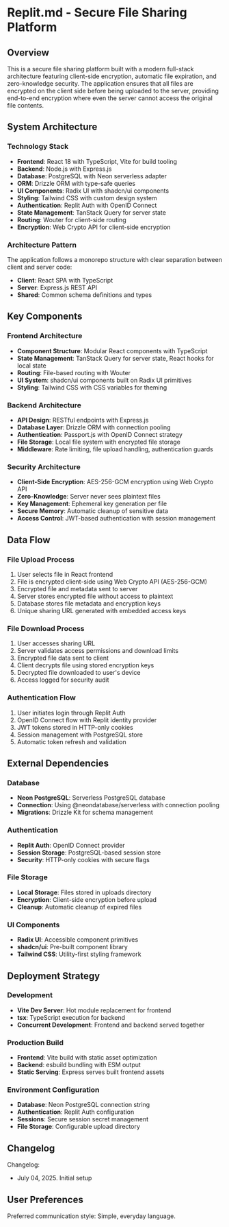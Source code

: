 # Replit.md - Secure File Sharing Platform

## Overview

This is a secure file sharing platform built with a modern full-stack architecture featuring client-side encryption, automatic file expiration, and zero-knowledge security. The application ensures that all files are encrypted on the client side before being uploaded to the server, providing end-to-end encryption where even the server cannot access the original file contents.

## System Architecture

### Technology Stack
- **Frontend**: React 18 with TypeScript, Vite for build tooling
- **Backend**: Node.js with Express.js
- **Database**: PostgreSQL with Neon serverless adapter
- **ORM**: Drizzle ORM with type-safe queries
- **UI Components**: Radix UI with shadcn/ui components
- **Styling**: Tailwind CSS with custom design system
- **Authentication**: Replit Auth with OpenID Connect
- **State Management**: TanStack Query for server state
- **Routing**: Wouter for client-side routing
- **Encryption**: Web Crypto API for client-side encryption

### Architecture Pattern
The application follows a monorepo structure with clear separation between client and server code:
- **Client**: React SPA with TypeScript
- **Server**: Express.js REST API
- **Shared**: Common schema definitions and types

## Key Components

### Frontend Architecture
- **Component Structure**: Modular React components with TypeScript
- **State Management**: TanStack Query for server state, React hooks for local state
- **Routing**: File-based routing with Wouter
- **UI System**: shadcn/ui components built on Radix UI primitives
- **Styling**: Tailwind CSS with CSS variables for theming

### Backend Architecture
- **API Design**: RESTful endpoints with Express.js
- **Database Layer**: Drizzle ORM with connection pooling
- **Authentication**: Passport.js with OpenID Connect strategy
- **File Storage**: Local file system with encrypted file storage
- **Middleware**: Rate limiting, file upload handling, authentication guards

### Security Architecture
- **Client-Side Encryption**: AES-256-GCM encryption using Web Crypto API
- **Zero-Knowledge**: Server never sees plaintext files
- **Key Management**: Ephemeral key generation per file
- **Secure Memory**: Automatic cleanup of sensitive data
- **Access Control**: JWT-based authentication with session management

## Data Flow

### File Upload Process
1. User selects file in React frontend
2. File is encrypted client-side using Web Crypto API (AES-256-GCM)
3. Encrypted file and metadata sent to server
4. Server stores encrypted file without access to plaintext
5. Database stores file metadata and encryption keys
6. Unique sharing URL generated with embedded access keys

### File Download Process
1. User accesses sharing URL
2. Server validates access permissions and download limits
3. Encrypted file data sent to client
4. Client decrypts file using stored encryption keys
5. Decrypted file downloaded to user's device
6. Access logged for security audit

### Authentication Flow
1. User initiates login through Replit Auth
2. OpenID Connect flow with Replit identity provider
3. JWT tokens stored in HTTP-only cookies
4. Session management with PostgreSQL store
5. Automatic token refresh and validation

## External Dependencies

### Database
- **Neon PostgreSQL**: Serverless PostgreSQL database
- **Connection**: Using @neondatabase/serverless with connection pooling
- **Migrations**: Drizzle Kit for schema management

### Authentication
- **Replit Auth**: OpenID Connect provider
- **Session Storage**: PostgreSQL-based session store
- **Security**: HTTP-only cookies with secure flags

### File Storage
- **Local Storage**: Files stored in uploads directory
- **Encryption**: Client-side encryption before upload
- **Cleanup**: Automatic cleanup of expired files

### UI Components
- **Radix UI**: Accessible component primitives
- **shadcn/ui**: Pre-built component library
- **Tailwind CSS**: Utility-first styling framework

## Deployment Strategy

### Development
- **Vite Dev Server**: Hot module replacement for frontend
- **tsx**: TypeScript execution for backend
- **Concurrent Development**: Frontend and backend served together

### Production Build
- **Frontend**: Vite build with static asset optimization
- **Backend**: esbuild bundling with ESM output
- **Static Serving**: Express serves built frontend assets

### Environment Configuration
- **Database**: Neon PostgreSQL connection string
- **Authentication**: Replit Auth configuration
- **Sessions**: Secure session secret management
- **File Storage**: Configurable upload directory

## Changelog

Changelog:
- July 04, 2025. Initial setup

## User Preferences

Preferred communication style: Simple, everyday language.